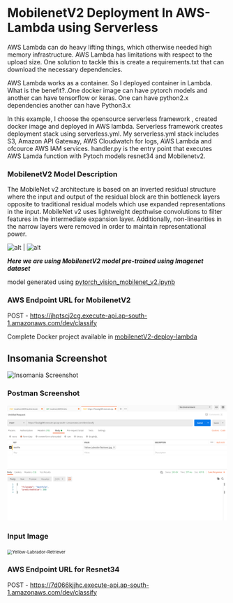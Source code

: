 # MobilenetV2 Deployment In AWS-Lambda using Serverless

AWS Lambda can do heavy lifting things, which otherwise needed high memory infrastructure. AWS Lambda has limitations with respect to the upload size. One solution to tackle this is create a requirements.txt that can download the necessary dependencies.

AWS Lambda works as a container. So I deployed container in Lambda. What is the benefit?..One docker image can have pytorch models and another can have tensorflow or keras. One can have python2.x dependencies another can have Python3.x

In this example, I choose the opensource serverless framework , created docker image and deployed in AWS lambda. Serverless framework creates deployment stack using serverless.yml. My serverless.yml stack includes S3, Amazon API Gateway, AWS Cloudwatch for logs, AWS Lambda and ofcource AWS IAM services. handler.py is the entry point that executes AWS Lamda function with Pytoch models resnet34 and Mobilenetv2.

### MobilenetV2 Model Description

The MobileNet v2 architecture is based on an inverted residual structure where the input and output of the residual block are thin bottleneck layers opposite to traditional residual models which use expanded representations in the input. MobileNet v2 uses lightweight depthwise convolutions to filter features in the intermediate expansion layer. Additionally, non-linearities in the narrow layers were removed in order to maintain representational power.

![alt](https://pytorch.org/assets/images/mobilenet_v2_1.png) | ![alt](https://pytorch.org/assets/images/mobilenet_v2_2.png)

***Here we are using MobilenetV2 model pre-trained using Imagenet dataset***

model generated using [pytorch_vision_mobilenet_v2.ipynb](pytorch_vision_mobilenet_v2.ipynb)



### AWS Endpoint URL for MobilenetV2

 POST - https://jhptscj2cg.execute-api.ap-south-1.amazonaws.com/dev/classify

Complete Docker project available in [mobilenetV2-deploy-lambda](mobilenetV2-deploy-lambda)



## Insomania Screenshot

![Insomania Screenshot](test-samples/Insomania_Screenshot.png)



### Postman Screenshot

![Postman Screenshot](test-samples/eva4p2-postman-208-success.png)

### Input Image

<img src="test-samples/Yellow-Labrador-Retriever.jpg" alt="Yellow-Labrador-Retriever" style="zoom:70%;" />



### AWS Endpoint URL for Resnet34

POST - https://7d066kjjhc.execute-api.ap-south-1.amazonaws.com/dev/classify









